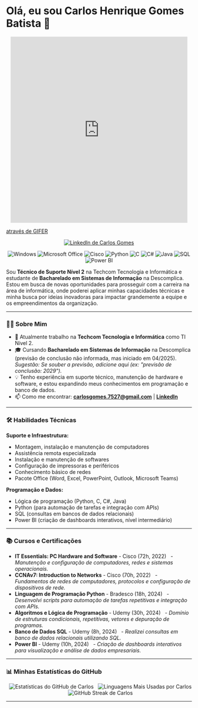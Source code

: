 # Olá, eu sou Carlos Henrique Gomes Batista 👋

<p align="center">
  <iframe src="https://gifer.com/embed/7IjS" width=480 height=504.000 frameBorder="0" allowFullScreen></iframe><p><a href="https://gifer.com">através de GIFER</a></p>
</p>

<p align="center">
  <a href="https://www.linkedin.com/in/carlos-gomes-6aba17226" target="_blank">
    <img src="https://img.shields.io/badge/LinkedIn-0077B5?style=for-the-badge&logo=linkedin&logoColor=white" alt="LinkedIn de Carlos Gomes"/>
  </a>
</p>

<p align="center">
  <img src="https://img.shields.io/badge/Windows-0078D6?style=for-the-badge&logo=windows&logoColor=white" alt="Windows"/>
  <img src="https://img.shields.io/badge/Microsoft_Office-D83B01?style=for-the-badge&logo=microsoft-office&logoColor=white" alt="Microsoft Office"/>
  <img src="https://img.shields.io/badge/Cisco-1BA0D7?style=for-the-badge&logo=cisco&logoColor=white" alt="Cisco"/>
  <img src="https://img.shields.io/badge/Python-3776AB?style=for-the-badge&logo=python&logoColor=white" alt="Python"/>
  <img src="https://img.shields.io/badge/C-A8B9CC?style=for-the-badge&logo=c&logoColor=white" alt="C"/> <img src="https://img.shields.io/badge/C%23-239120?style=for-the-badge&logo=c-sharp&logoColor=white" alt="C#"/>
  <img src="https://img.shields.io/badge/Java-007396?style=for-the-badge&logo=java&logoColor=white" alt="Java"/>
  <img src="https://img.shields.io/badge/SQL-4479A1?style=for-the-badge&logo=mysql&logoColor=white" alt="SQL"/>
  <img src="https://img.shields.io/badge/Power_BI-F2C811?style=for-the-badge&logo=power-bi&logoColor=black" alt="Power BI"/>
</p>

Sou **Técnico de Suporte Nível 2** na Techcom Tecnologia e Informática e estudante de **Bacharelado em Sistemas de Informação** na Descomplica. Estou em busca de novas oportunidades para prosseguir com a carreira na área de informática, onde poderei aplicar minhas capacidades técnicas e minha busca por ideias inovadoras para impactar grandemente a equipe e os empreendimentos da organização.

---

### 👨‍💻 Sobre Mim

- 🏢 Atualmente trabalho na **Techcom Tecnologia e Informática** como TI Nível 2.
- 🎓 Cursando **Bacharelado em Sistemas de Informação** na Descomplica (previsão de conclusão não informada, mas iniciado em 04/2025). *Sugestão: Se souber a previsão, adicione aqui (ex: "previsão de conclusão: 2029").*
- 💡 Tenho experiência em suporte técnico, manutenção de hardware e software, e estou expandindo meus conhecimentos em programação e banco de dados.
- 📫 Como me encontrar: **carlosgomes.7527@gmail.com** | **[LinkedIn](https://www.linkedin.com/in/carlos-gomes-6aba17226)**

---

### 🛠️ Habilidades Técnicas

**Suporte e Infraestrutura:**
- Montagem, instalação e manutenção de computadores
- Assistência remota especializada
- Instalação e manutenção de softwares
- Configuração de impressoras e periféricos
- Conhecimento básico de redes
- Pacote Office (Word, Excel, PowerPoint, Outlook, Microsoft Teams)

**Programação e Dados:**
- Lógica de programação (Python, C, C#, Java)
- Python (para automação de tarefas e integração com APIs)
- SQL (consultas em bancos de dados relacionais)
- Power BI (criação de dashboards interativos, nível intermediário)

---

### 📚 Cursos e Certificações

- **IT Essentials: PC Hardware and Software** - Cisco (72h, 2022)
  - *Manutenção e configuração de computadores, redes e sistemas operacionais.*
- **CCNAv7: Introduction to Networks** - Cisco (70h, 2022)
  - *Fundamentos de redes de computadores, protocolos e configuração de dispositivos de rede.*
- **Linguagem de Programação Python** - Bradesco (18h, 2024)
  - *Desenvolvi scripts para automação de tarefas repetitivas e integração com APIs.*
- **Algoritmos e Lógica de Programação** - Udemy (30h, 2024)
  - *Domínio de estruturas condicionais, repetitivas, vetores e depuração de programas.*
- **Banco de Dados SQL** - Udemy (8h, 2024)
  - *Realizei consultas em banco de dados relacionais utilizando SQL.*
- **Power BI** - Udemy (10h, 2024)
  - *Criação de dashboards interativos para visualização e análise de dados empresariais.*

---

### 📊 Minhas Estatísticas do GitHub

<p align="center">
  <img src="https://github-readme-stats.vercel.app/api?username=carlosvcl&show_icons=true&theme=radical&locale=pt-br&count_private=true&hide_rank=true" alt="Estatísticas do GitHub de Carlos"/>
  <img src="https://github-readme-stats.vercel.app/api/top-langs/?username=carlosvcl&layout=compact&theme=radical&locale=pt-br" alt="Linguagens Mais Usadas por Carlos"/>
  <img src="https://github-readme-streak-stats.herokuapp.com/?user=carlosvcl&theme=radical&hide_border=true&locale=pt_BR" alt="GitHub Streak de Carlos"/>
</p>

---
